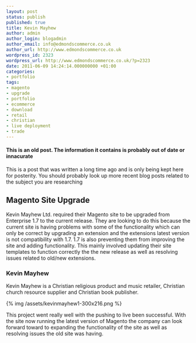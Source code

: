 ```yaml
---
layout: post
status: publish
published: true
title: Kevin Mayhew
author: admin
author_login: blogadmin
author_email: info@edmondscommerce.co.uk
author_url: http://www.edmondscommerce.co.uk
wordpress_id: 2323
wordpress_url: http://www.edmondscommerce.co.uk/?p=2323
date: 2011-06-09 14:24:14.000000000 +01:00
categories:
- portfolio
tags:
- magento
- upgrade
- portfolio
- ecommerce
- download
- retail
- christian
- live deployment
- trade
---
```

<div class="oldpost"><h4>This is an old post. The information it contains is probably out of date or innacurate</h4>
<p>
This is a post that was written a long time ago and is only being kept here for posterity.
You should probably look up more recent blog posts related to the subject you are researching
</p>
</div>
<h2>Magento Site Upgrade</h2>

Kevin Mayhew Ltd. required their Magento site to be upgraded from Enterprise 1.7 to the current release. They are looking to do this because the current site is having problems with some of the functionality which can only be correct by upgrading an extension and the extensions latest version is not compatibility with 1.7. 1.7 is also preventing them from improving the site and adding functionality. This mainly involved updating their site templates to function correctly the the new release as well as resolving issues related to old/new extensions.

<h3>Kevin Mayhew</h3>

Kevin Mayhew is a Christian religious product and music retailer, Christian church resource supplier and Christian book publisher.

{% img  /assets/kevinmayhew1-300x216.png %}

This project went really well with the pushing to live been successful. With the site now running the latest version of Magento the company can look forward toward to expanding the functionality of the site as well as resolving issues the old site was having.

